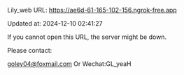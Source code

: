 Lily_web URL: https://ae6d-61-165-102-156.ngrok-free.app

Updated at: 2024-12-10 02:41:27

If you cannot open this URL, the server might be down.

Please contact: 

goley04@foxmail.com Or Wechat:GL_yeaH